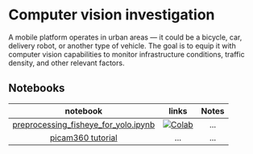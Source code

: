 # Computer vision investigation
A mobile platform operates in urban areas — it could be a bicycle, car, delivery robot, or another type of vehicle. The goal is to equip it with computer vision capabilities to monitor infrastructure conditions, traffic density, and other relevant factors.

## Notebooks
| **notebook** | **links** |Notes |
|:------------:|:-------------------------------------------------:|:---------------------------:|
| [preprocessing_fisheye_for_yolo.ipynb](./notebooks/preprocessing_fisheye_for_yolo.ipynb) | [![Colab](https://colab.research.google.com/assets/colab-badge.svg)](https://colab.research.google.com/drive/1YkP4TrKEJWXGfaywcfqG3qBflor9uCq_?usp=sharing) | ... |
| [picam360 tutorial](./other/picam360_setup/)  | ...  | ...  |